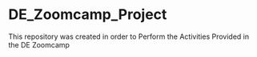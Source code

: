 # DE_Zoomcamp_Project
This repository was created in order to Perform the Activities Provided in the DE Zoomcamp
